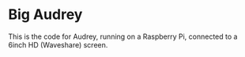 # Big Audrey

This is the code for Audrey, running on a Raspberry Pi, connected to a 6inch HD (Waveshare) screen. 
